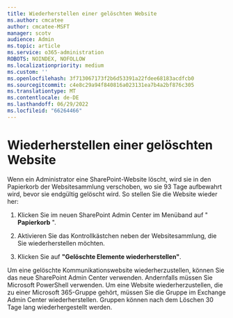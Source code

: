 ```yaml
---
title: Wiederherstellen einer gelöschten Website
ms.author: cmcatee
author: cmcatee-MSFT
manager: scotv
audience: Admin
ms.topic: article
ms.service: o365-administration
ROBOTS: NOINDEX, NOFOLLOW
ms.localizationpriority: medium
ms.custom: ''
ms.openlocfilehash: 3f713067173f2b6d53391a22fdee68183acdfcb0
ms.sourcegitcommit: c4e8c29a94f840816a023131ea7b4a2bf876c305
ms.translationtype: MT
ms.contentlocale: de-DE
ms.lasthandoff: 06/29/2022
ms.locfileid: "66264466"
---
```

# <a name="restore-a-deleted-site"></a>Wiederherstellen einer gelöschten Website

Wenn ein Administrator eine SharePoint-Website löscht, wird sie in den Papierkorb der Websitesammlung verschoben, wo sie 93 Tage aufbewahrt wird, bevor sie endgültig gelöscht wird. So stellen Sie die Website wieder her:
  
1. Klicken Sie im neuen SharePoint Admin Center im Menüband auf " **Papierkorb** ". 
    
2. Aktivieren Sie das Kontrollkästchen neben der Websitesammlung, die Sie wiederherstellen möchten.
    
3. Klicken Sie auf **"Gelöschte Elemente wiederherstellen"**.
    
Um eine gelöschte Kommunikationswebsite wiederherzustellen, können Sie das neue SharePoint Admin Center verwenden. Andernfalls müssen Sie Microsoft PowerShell verwenden. Um eine Website wiederherzustellen, die zu einer Microsoft 365-Gruppe gehört, müssen Sie die Gruppe im Exchange Admin Center wiederherstellen. Gruppen können nach dem Löschen 30 Tage lang wiederhergestellt werden.
  

